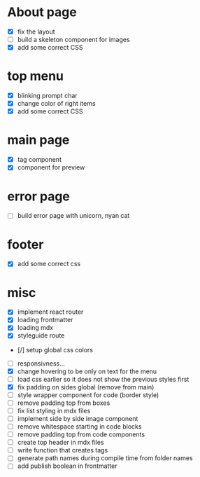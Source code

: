 # About page
- [x] fix the layout
- [ ] build a skeleton component for images
- [x] add some correct CSS

# top menu
- [x] blinking prompt char
- [x] change color of right items
- [x] add some correct CSS

# main page
- [x] tag component
- [x] component for preview

# error page
- [ ] build error page with unicorn, nyan cat

# footer
- [x] add some correct css

# misc
- [x] implement react router
- [x] loading frontmatter
- [x] loading mdx
- [x] styleguide route
- [/] setup global css colors
- [ ] responsivness...
- [x] change hovering to be only on text for the menu
- [ ] load css earlier so it does not show the previous styles first
- [x] fix padding on sides global (remove from main)
- [ ] style wrapper component for code (border style)
- [ ] remove padding top from boxes
- [ ] fix list styling in mdx files
- [ ] implement side by side image component
- [ ] remove whitespace starting in code blocks
- [ ] remove padding top from code components
- [ ] create top header in mdx files
- [ ] write function that creates tags
- [ ] generate path names during compile time from folder names
- [ ] add publish boolean in frontmatter
